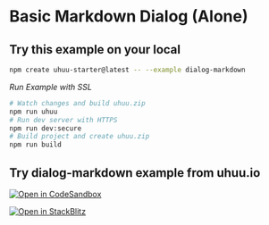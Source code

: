 # Basic Markdown Dialog (Alone) 


## Try this example on your local

```bash
npm create uhuu-starter@latest -- --example dialog-markdown
```

*Run Example with SSL*
```bash
# Watch changes and build uhuu.zip
npm run uhuu
# Run dev server with HTTPS
npm run dev:secure
# Build project and create uhuu.zip
npm run build
```

## Try dialog-markdown example from uhuu.io

[![Open in CodeSandbox](https://codesandbox.io/static/img/play-codesandbox.svg)](https://codesandbox.io/embed/github/uhuuio/uhuu-starter/tree/main/examples/dialog-markdown?view=preview&theme=dark&codemirror=1)

[![Open in StackBlitz](https://developer.stackblitz.com/img/open_in_stackblitz.svg)](https://stackblitz.com/github/uhuuio/uhuu-starter/tree/main/examples/dialog-markdown)